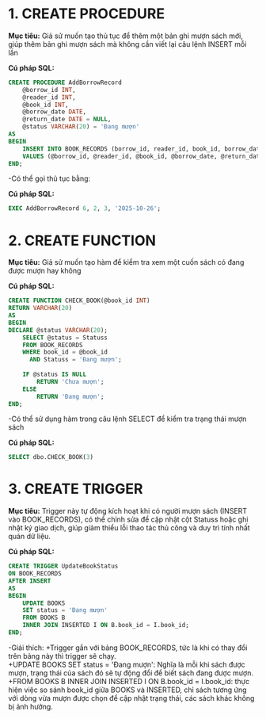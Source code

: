 # 1. CREATE PROCEDURE

**Mục tiêu:**
Giả sử muốn tạo thủ tục để thêm một bản ghi mượn sách mới, giúp thêm bản ghi mượn sách mà không cần viết lại câu lệnh INSERT mỗi lần

**Cú pháp SQL:**
```sql
CREATE PROCEDURE AddBorrowRecord
    @borrow_id INT,
    @reader_id INT,
    @book_id INT,
    @borrow_date DATE,
    @return_date DATE = NULL,
    @status VARCHAR(20) = 'Đang mượn'
AS
BEGIN
    INSERT INTO BOOK_RECORDS (borrow_id, reader_id, book_id, borrow_date, return_date, Statuss)
    VALUES (@borrow_id, @reader_id, @book_id, @borrow_date, @return_date, @status);
END;
```
-Có thể gọi thủ tục bằng: 

**Cú pháp SQL:**
```sql
EXEC AddBorrowRecord 6, 2, 3, '2025-10-26';
```

# 2. CREATE FUNCTION

**Mục tiêu:**
Giả sử muốn tạo hàm để kiểm tra xem một cuốn sách có đang được mượn hay không

**Cú pháp SQL:**
```sql
CREATE FUNCTION CHECK_BOOK(@book_id INT)
RETURN VARCHAR(20)
AS
BEGIN
DECLARE @status VARCHAR(20);
    SELECT @status = Statuss
    FROM BOOK_RECORDS
    WHERE book_id = @book_id
      AND Statuss = 'Đang mượn';
    
    IF @status IS NULL
        RETURN 'Chưa mượn';
    ELSE
        RETURN 'Đang mượn';
END;
```

-Có thể sử dụng hàm trong câu lệnh SELECT để kiểm tra trạng thái mượn sách

**Cú pháp SQL:**
```sql
SELECT dbo.CHECK_BOOK(3)
```

# 3. CREATE TRIGGER

**Mục tiêu:**
Trigger này tự động kích hoạt khi có người mượn sách (INSERT vào BOOK_RECORDS), có thể chỉnh sửa để cập nhật cột Statuss hoặc ghi nhật ký giao dịch, giúp giảm thiểu lỗi thao tác thủ công và duy trì tính nhất quán dữ liệu.

**Cú pháp SQL:**
```sql
CREATE TRIGGER UpdateBookStatus
ON BOOK_RECORDS
AFTER INSERT
AS
BEGIN
    UPDATE BOOKS
    SET status = 'Đang mượn'
    FROM BOOKS B
    INNER JOIN INSERTED I ON B.book_id = I.book_id;
END;
```
-Giải thích: +Trigger gắn với bảng BOOK_RECORDS, tức là khi có thay đổi trên bảng này thì trigger sẽ chạy.  
             +UPDATE BOOKS SET status = 'Đang mượn': Nghĩa là mỗi khi sách được mượn, trạng thái của sách đó sẽ tự động đổi để biết sách đang được mượn.  
             +FROM BOOKS B INNER JOIN INSERTED I ON B.book_id = I.book_id: thực hiện việc so sánh book_id giữa BOOKS và INSERTED, chỉ sách tương ứng với dòng vừa mượn được chọn để cập nhật trạng thái, các sách khác không bị ảnh hưởng.
             
